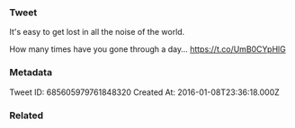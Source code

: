 ### Tweet
It's easy to get lost in all the noise of the world.

How many times have you gone through a day… https://t.co/UmB0CYpHlG

### Metadata
Tweet ID: 685605979761848320
Created At: 2016-01-08T23:36:18.000Z

### Related

